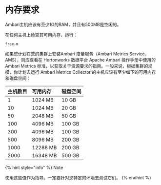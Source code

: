 # 内存要求

Ambari主机应该有至少1G的RAM，并且有500MB是空闲的。

在任何主机上检查其可用内存，运行：

`free-m`

如果您计划在您的集群上安装Ambari 度量服务（Ambari Metrics Service，AMS），则应查看在 Hortonworks 数据平台 Apache Ambari 操作手册中使用的 Ambari Metrics 标准，以获取关于资源要求的指南。一般来说，根据集群的规模，你计划去运行 Ambari Metrics Collector 的主机应该有至少如下的可用内存和磁盘空间：

| 主机数目 | 可用内存 | 磁盘空间 |
| :--- | :--- | :--- |
| 1 | 1024 MB | 10 GB |
| 10 | 1024 MB | 20 GB |
| 50 | 2048 MB | 50 GB |
| 100 | 4096 MB | 100 GB |
| 300 | 4096 MB | 100 GB |
| 500 | 8096 MB | 200 GB |
| 1000 | 12288 MB | 200 GB |
| 2000 | 16348 MB | 500 GB |

{% hint style="info" %}
Note

使用这些值作为指导。一定要针对您特定的环境去测试它们。
{% endhint %}

